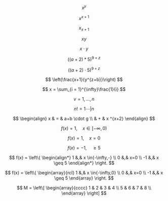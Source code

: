 ﻿$$
x^y
$$

$$
x^{x+1}
$$

$$
x_{x+1}
$$

$$
xy
$$

$$
x\cdot y
$$

$$
((a+2)*5)^{9+z}
$$

$$
\left((a+2) \cdot 5\right)^{9+z}
$$

$$
\left(\frac{x+1}{y^{z+b}}\right)
$$

$$
x = \sum_{i = 1}^{\infty}\frac{1}{i}
$$

$$
v = {1, \dots, n}
$$

$$
n! = 1 \cdots | n
$$

$$
\begin{align}
x & = & a+b \cdot g \\
& + & x ^{x+2}
\end{align}
$$

$$
f(x) = 1, \quad x\in [-\infty,0)
$$

$$
f(x) = 1, \quad x = 0
$$

$$
f(x) = -1, \quad  \geq 5 
$$

$$
f(x) =
\left\{
\begin{align*}
1 &,& x \in{-\infty,-} \\
0 &,& x=0 \\
-1 &,& x \geq 5
\end{align*}
\right.
$$

$$
f(x) =
\left\{
\begin{array}{rcl}
1 &,& x \in{-\infty,0}  \\
0 &,& x=0  \\
-1 &,& x \geq 5
\end{array}
\right.
$$

$$
M =
\left\[
\begin{array}{cccc}
1 & 2 & 3 & 4  \\
5 &  6 & 7 & 8  \\
\end{array}
\right]
$$
